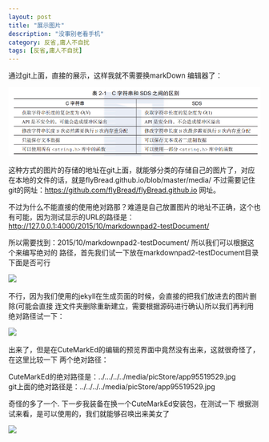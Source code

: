 ```yaml
---
layout: post
title: "展示图片"
description: "没事别老看手机"
category: 反省,庸人不自扰
tags: [反省,庸人不自扰]
---
```


通过git上面，直接的展示，这样我就不需要换markDown
编辑器了：

![](https://github.com/flyBread/flyBread.github.io/blob/master/media/SDS%E5%92%8CCString%E7%9A%84%E6%AF%94%E8%BE%83.PNG?raw=true)

这种方式的图片的存储的地址在git上面，就能够分类的存储自己的图片了，对应在本地的文件的话，就是flyBread.github.io/blob/master/media/
不过需要记住git的网址：https://github.com/flyBread/flyBread.github.io 网址。

不过为什么不能直接的使用绝对路那？难道是自己放置图片的地址不正确，这个也有可能，因为测试显示的URL的路径是：
http://127.0.0.1:4000/2015/10/markdownpad2-testDocument/

所以需要找到：2015/10/markdownpad2-testDocument/ 所以我们可以根据这个来编写绝对的
路径，首先我们试一下放在markdownpad2-testDocument目录下面是否可行

![](./0201-5.png)

不行，因为我们使用的jekyll在生成页面的时候，会直接的把我们放进去的图片删除(可能会直接
连文件夹删除重新建立，需要根据源码进行确认)所以我们再利用绝对路径试一下： 
   
![](../../../../_site/media/pic2014/0201-1.png)   

出来了，但是在CuteMarkEd的编辑的预览界面中竟然没有出来，这就很奇怪了，在这里比较一下
两个绝对路径：     

CuteMarkEd的绝对路径是：../.../../../media/picStore/app95519529.jpg   
git上面的绝对路径是：../../../../media/picStore/app95519529.jpg   

奇怪的多了一个. 下一步我装备在换一个CuteMarkEd安装包，在测试一下
根据测试来看，是可以使用的，我们就能够召唤出来美女了

![](../../../../media/picStore/app95519529.jpg)




